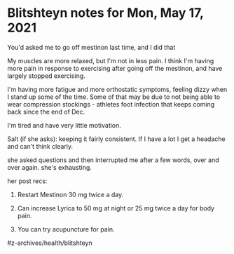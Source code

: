 # Blitshteyn notes for Mon, May 17, 2021
You'd asked me to go off mestinon last time, and I did that

My muscles are more relaxed, but I'm not in less pain. I think I'm having more pain in response to exercising after going off the mestinon, and have largely stopped exercising. 

I'm having more fatigue and more orthostatic symptoms, feeling dizzy when I stand up some of the time. Some of that may be due to not being able to wear compression stockings - athletes foot infection that keeps coming back since the end of Dec. 

I'm tired and have very little motivation. 

Salt (if she asks): keeping it fairly consistent. If I have a lot I get a headache and can't think clearly. 


she asked questions and then interrupted me after a few words, over and over again. she's exhausting.


her post recs:
1. Restart Mestinon 30 mg twice a day.
2. Can increase Lyrica to 50 mg at night or 25 mg twice a day for body pain. 

3. You can try acupuncture for pain.


#z-archives/health/blitshteyn